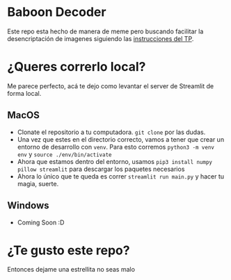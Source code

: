 
# Baboon Decoder

Este repo esta hecho de manera de meme pero buscando facilitar la desencriptación de imagenes siguiendo las [instrucciones del TP](https://udesa-pc.github.io/tps/tp2/#mecanismo-de-encriptaci%C3%B3n).

# ¿Queres correrlo local?
Me parece perfecto, acá te dejo como levantar el server de Streamlit de forma local.

## MacOS

- Clonate el repositorio a tu computadora. `git clone` por las dudas.
- Una vez que estes en el directorio correcto, vamos a tener que crear un entorno de desarrollo con `venv`. Para esto corremos `python3 -m venv env` y `source ./env/bin/activate`
- Ahora que estamos dentro del entorno, usamos `pip3 install numpy pillow streamlit` para descargar los paquetes necesarios
- Ahora lo único que te queda es correr `streamlit run main.py` y hacer tu magia, suerte.

## Windows
- Coming Soon :D

# ¿Te gusto este repo?
Entonces dejame una estrellita no seas malo
